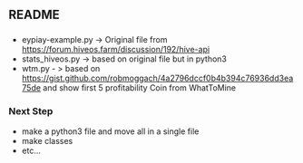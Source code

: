 ## README
### 
* eypiay-example.py -> Original file from https://forum.hiveos.farm/discussion/192/hive-api
* stats_hiveos.py -> based on original file but in python3
* wtm.py - > based on https://gist.github.com/robmoggach/4a2796dccf0b4b394c76936dd3ea75de and show first 5 profitability Coin from WhatToMine

### Next Step
* make a python3 file and move all in a single file
* make classes
* etc...
